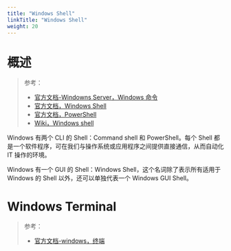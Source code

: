 ```yaml
---
title: "Windows Shell"
linkTitle: "Windows Shell"
weight: 20
---
```


# 概述
> 参考：
> - [官方文档-Windowns Server，Windows 命令](https://learn.microsoft.com/en-us/windows-server/administration/windows-commands/windows-commands)
> - [官方文档，Windows Shell](https://learn.microsoft.com/en-us/windows/win32/shell/shell-entry)
> - [官方文档，PowerShell](https://learn.microsoft.com/en-us/powershell/)
> - [Wiki，Windows shell](https://en.wikipedia.org/wiki/Windows_shell)

Windows 有两个 CLI 的 Shell：Command shell 和 PowerShell。每个 Shell 都是一个软件程序，可在我们与操作系统或应用程序之间提供直接通信，从而自动化 IT 操作的环境。

Windows 有一个 GUI 的 Shell：Windows Shell，这个名词除了表示所有适用于 Windows 的 Shell 以外，还可以单独代表一个 Windows GUI Shell。


# Windows Terminal
> 参考：
> - [官方文档-windows，终端](https://learn.microsoft.com/en-us/windows/terminal/)


